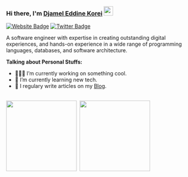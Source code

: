 ### Hi there, I'm <a href="https://djamelkorei.com" target="_blank">Djamel Eddine Korei</a> <img src="https://media.giphy.com/media/hvRJCLFzcasrR4ia7z/giphy.gif" width="25px" height="25px">

[![Website Badge](https://img.shields.io/badge/-Porfolio-000000?style=flat-square&logo=google-chrome&logoColor=white)](https://djamelkorei.com)
[![Twitter Badge](https://img.shields.io/badge/-Blog-000000?style=flat-square&logo=Hashnode&logoColor=white)](https://dev.djamelkorei.com)


A software engineer with expertise in creating outstanding digital experiences, and hands-on experience in a wide range of programming languages, databases, and software architecture.

**Talking about Personal Stuffs:**

- 👨🏻‍💻 I’m currently working on something cool.
- 🚀 I’m currently learning new tech.
- 📝 I regulary write articles on my [Blog](https://dev.djamelkorei.com).

</br>

<div style="display: flex; gap: .5rem;flex-wrap: wrap">
  <img height="190em" src="https://github-stats-kr.vercel.app/api?username=djamelkorei&show_icons=true&count_private=true&include_all_commits=true&theme=radical&layout=compact&hide_title=true&card_width=200&text_bold=false" />
  <img height="190em" src="https://github-stats-kr.vercel.app/api/top-langs/?username=djamelkorei&show_icons=true&layout=compact&langs_count=10&theme=radical&hide_title=true"/>
</div>
